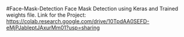 #Face-Mask-Detection
Face Mask Detection using Keras and Trained weights file.
Link for the Project: 
https://colab.research.google.com/drive/10TpdAA0SEFD-eMjPJabIeptJAxurMm01?usp=sharing
